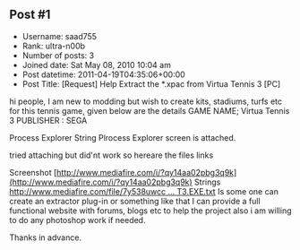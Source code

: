 ## Post #1
- Username: saad755
- Rank: ultra-n00b
- Number of posts: 3
- Joined date: Sat May 08, 2010 10:04 am
- Post datetime: 2011-04-19T04:35:06+00:00
- Post Title: [Request] Help Extract the *.xpac from Virtua Tennis 3 [PC]

hi people,
I am new to modding but wish to create kits, stadiums, turfs etc for this tennis game, given below are the details
GAME NAME; Virtua Tennis 3 
PUBLISHER : SEGA

Process Explorer String
Plrocess Explorer screen is attached.

tried attaching but did'nt work so hereare the files links

Screenshot [http://www.mediafire.com/i/?qy14aa02pbg3q9k](http://www.mediafire.com/i/?qy14aa02pbg3q9k)
Strings [http://www.mediafire.com/file/7y538uwcc ... T3.EXE.txt](http://www.mediafire.com/file/7y538uwccbghbh9/VT3.EXE.txt)
Is some one can create an extractor plug-in or something like that I can provide a full functional website with forums, blogs etc to help the project also i am willing to do any photoshop work if needed.

Thanks in advance.
